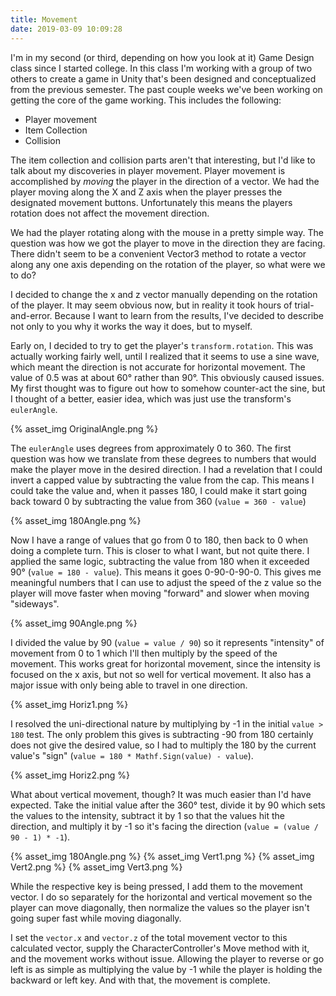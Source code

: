 ```yaml
---
title: Movement
date: 2019-03-09 10:09:28
---
```

I'm in my second (or third, depending on how you look at it) Game Design class since I started college. In this class I'm working with a group of two others to create a game in Unity that's been designed and conceptualized from the previous semester. The past couple weeks we've been working on getting the core of the game working. This includes the following:

* Player movement
* Item Collection
* Collision

The item collection and collision parts aren't that interesting, but I'd like to talk about my discoveries in player movement. Player movement is accomplished by *moving* the player in the direction of a vector. We had the player moving along the X and Z axis when the player presses the designated movement buttons. Unfortunately this means the players rotation does not affect the movement direction.

We had the player rotating along with the mouse in a pretty simple way. The question was how we got the player to move in the direction they are facing. There didn't seem to be a convenient Vector3 method to rotate a vector along any one axis depending on the rotation of the player, so what were we to do?

I decided to change the x and z vector manually depending on the rotation of the player. It may seem obvious now, but in reality it took hours of trial-and-error. Because I want to learn from the results, I've decided to describe not only to you why it works the way it does, but to myself.

Early on, I decided to try to get the player's `transform.rotation`. This was actually working fairly well, until I realized that it seems to use a sine wave, which meant the direction is not accurate for horizontal movement. The value of 0.5 was at about 60° rather than 90°. This obviously caused issues. My first thought was to figure out how to somehow counter-act the sine, but I thought of a better, easier idea, which was just use the transform's `eulerAngle`.

{% asset_img OriginalAngle.png %}

The `eulerAngle` uses degrees from approximately 0 to 360. The first question was how we translate from these degrees to numbers that would make the player move in the desired direction. I had a revelation that I could invert a capped value by subtracting the value from the cap. This means I could take the value and, when it passes 180, I could make it start going back toward 0 by subtracting the value from 360 (`value = 360 - value`)

{% asset_img 180Angle.png %}

Now I have a range of values that go from 0 to 180, then back to 0 when doing a complete turn. This is closer to what I want, but not quite there. I applied the same logic, subtracting the value from 180 when it exceeded 90° (`value = 180 - value`). This means it goes 0-90-0-90-0. This gives me meaningful numbers that I can use to adjust the speed of the z value so the player will move faster when moving "forward" and slower when moving "sideways".

{% asset_img 90Angle.png %}

I divided the value by 90 (`value = value / 90`) so it represents "intensity" of movement from 0 to 1 which I'll then multiply by the speed of the movement. This works great for horizontal movement, since the intensity is focused on the x axis, but not so well for vertical movement. It also has a major issue with only being able to travel in one direction.

{% asset_img Horiz1.png %}

I resolved the uni-directional nature by multiplying by -1 in the initial `value > 180` test. The only problem this gives is subtracting -90 from 180 certainly does not give the desired value, so I had to multiply the 180 by the current value's "sign" (`value = 180 * Mathf.Sign(value) - value`).

{% asset_img Horiz2.png %}

What about vertical movement, though? It was much easier than I'd have expected. Take the initial value after the 360° test, divide it by 90 which sets the values to the intensity, subtract it by 1 so that the values hit the direction, and multiply it by -1 so it's facing the direction (`value = (value / 90 - 1) * -1`).

{% asset_img 180Angle.png %} {% asset_img Vert1.png %} {% asset_img Vert2.png %} {% asset_img Vert3.png %}

While the respective key is being pressed, I add them to the movement vector. I do so separately for the horizontal and vertical movement so the player can move diagonally, then normalize the values so the player isn't going super fast while moving diagonally.

I set the `vector.x` and `vector.z` of the total movement vector to this calculated vector, supply the CharacterController's Move method with it, and the movement works without issue. Allowing the player to reverse or go left is as simple as multiplying the value by -1 while the player is holding the backward or left key. And with that, the movement is complete.
